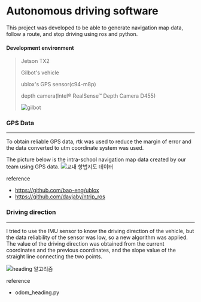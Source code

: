 # Autonomous driving software

This project was developed to be able to generate navigation map data, follow a route, and stop driving using ros and python.

#### Development environment
> Jetson TX2
> 
> Gilbot's vehicle
> 
> ublox's GPS sensor(c94-m8p)
> 
> depth camera(Intel® RealSense™ Depth Camera D455)
> 
> ![gilbot](https://user-images.githubusercontent.com/60971835/145783801-ea147618-47c3-4921-992f-9b91a93b157c.png)


### GPS Data
---

To obtain reliable GPS data, rtk was used to reduce the margin of error and the data converted to utm coordinate system was used.

The picture below is the intra-school navigation map data created by our team using GPS data.
![교내 항법지도 데이터](https://user-images.githubusercontent.com/60971835/145800246-aa256f5d-a76e-40bd-8369-500ee5d49b5f.png)

reference
+ https://github.com/bao-eng/ublox
+ https://github.com/dayjaby/ntrip_ros


### Driving direction
---

I tried to use the IMU sensor to know the driving direction of the vehicle, but the data reliability of the sensor was low, so a new algorithm was applied. The value of the driving direction was obtained from the current coordinates and the previous coordinates, and the slope value of the straight line connecting the two points.

![heading 알고리즘](https://user-images.githubusercontent.com/60971835/145800237-cfdd2257-aeb2-4fbd-bb6a-228f4eb89eae.png)

reference
+ odom_heading.py
